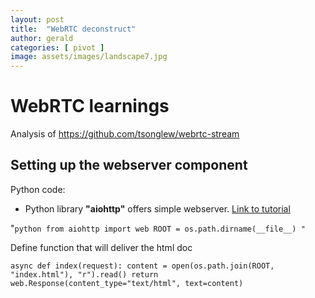 ```yaml
---
layout: post
title:  "WebRTC deconstruct"
author: gerald
categories: [ pivot ]
image: assets/images/landscape7.jpg
---
```


# WebRTC learnings

Analysis of https://github.com/tsonglew/webrtc-stream

## Setting up the webserver component

Python code:

- Python library **"aiohttp"** offers simple webserver. [Link to tutorial](https://docs.aiohttp.org/en/stable/web_quickstart.html#:~:text=In%20order%20to%20implement%20a%20web%20server%2C%20first,import%20web%20async%20def%20hello%28request%29%3A%20return%20web.Response%28text%3D%22Hello%2C%20world%22%29)

"`python
from aiohttp import web
ROOT = os.path.dirname(__file__)
"`

Define function that will deliver the html doc

`
async def index(request):
    content = open(os.path.join(ROOT, "index.html"), "r").read()
    return web.Response(content_type="text/html", text=content)
`